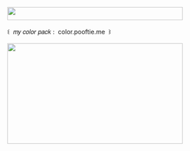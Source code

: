 <img width="400" height="30" src="https://middlepot.com/img/lacey.png">\
  \
 ‌ ‌ ‌ ‌ ‌ ‌ ‌ ‌ ‌ ‌ ‌ ‌꒰ ‌ 𝑚𝑦 𝑐𝑜𝑙𝑜𝑟 𝑝𝑎𝑐𝑘 : ‌ color.pooftie.me ‌ ꒱\
  \
<a href="https://color.pooftie.me"><img width="400" height="230" src="https://middlepot.com/img/cute.jpg"></a>

